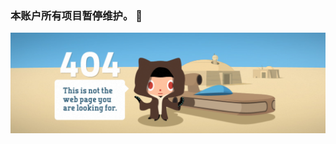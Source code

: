 ### 本账户所有项目暂停维护。 👋


![404](https://github.com/Tao173/Tao173/blob/main/404.png?raw=true)

<!--
**Tao173/Tao173** is a ✨ _special_ ✨ repository because its `README.md` (this file) appears on your GitHub profile.

Here are some ideas to get you started:

- 🔭 I’m currently working on ...
- 🌱 I’m currently learning ...
- 👯 I’m looking to collaborate on ...
- 🤔 I’m looking for help with ...
- 💬 Ask me about ...
- 📫 How to reach me: ...
- 😄 Pronouns: ...
- ⚡ Fun fact: ...
-->




